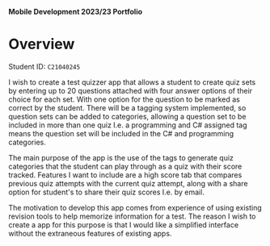 **Mobile Development 2023/23 Portfolio**
# Overview

Student ID: `C21040245`

I wish to create a test quizzer app that allows a student to create quiz sets by entering up to 20 
questions attached with four answer options of their choice for each set. With one option for the
question to be marked as correct by the student. There will be a tagging system implemented, 
so question sets can be added to categories, allowing a question set to be included in more than
one quiz I.e. a programming and C# assigned tag means the question set will be included in the C# 
and programming categories. 

The main purpose of the app is the use of the tags to generate quiz categories that the student can
play through as a quiz with their score tracked. Features I want to include are a high score 
tab that compares previous quiz attempts with the current quiz attempt, along with a share option for 
student's to share their quiz scores I.e. by email.

The motivation to develop this app comes from experience of using existing revision tools to help
memorize information for a test. The reason I wish to create a app for this purpose 
is that I would like a simplified interface without the extraneous features of existing apps. 